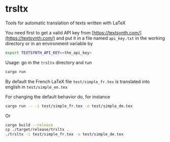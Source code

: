 # trsltx
Tools for automatic translation of texts written with LaTeX

You need first to get a valid API key from [https://textsynth.com/](https://textsynth.com/)
and put it in a file named `api_key.txt` in the working directory or in an environment variable by

```bash
export TEXTSYNTH_API_KEY=<the_api_key>
```

Usage: go in the `trsltx` directory and run

```bash
cargo run
```

By default the French LaTeX file `test/simple_fr.tex` is translated into english in `test/simple_en.tex`

For changing the default behavior do, for instance

```bash
cargo run -- -i test/simple_fr.tex -o test/simple_de.tex
```

Or

```bash
cargo build --release
cp ./target/release/trsltx .
./trsltx -i test/simple_fr.tex -o test/simple_de.tex
```
